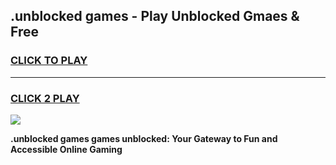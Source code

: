 
## .unblocked games - Play Unblocked Gmaes & Free
<h3>
<a href="https://premium.freeplayer.one?title=.unblocked_games&ref=20F">CLICK TO PLAY</a></h3>
<hr>

<h3>
<a href="https://premium.freeplayer.one?title=.unblocked_games&ref=20F">CLICK 2 PLAY</a>
  
</h3>

<a href="https://premium.freeplayer.one?title=.unblocked_games&ref=20F/"><img src="https://clearcache.store/games.png"></a>


**.unblocked games games unblocked: Your Gateway to Fun and Accessible Online Gaming**
